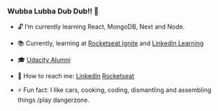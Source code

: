 ### Wubba Lubba Dub Dub!! 👋

- :unlock: I’m currently learning React, MongoDB, Next and Node.
- :books: Currently, learning at [Rocketseat Ignite](https://rocketseat.com.br) and [LinkedIn Learning](https://www.linkedin.com/learning/) 
- :mortar_board: [Udacity Alumni](https://www.udacity.com)
- :satellite: How to reach me: 
[LinkedIn](https://www.linkedin.com/in/luiz-montenegro-7397076/)
[Rocketseat](https://app.rocketseat.com.br/me/luiz-neto-04464)

- ⚡ Fun fact: I like cars, cooking, coding, dismantling and assembling things /play dangerzone.
